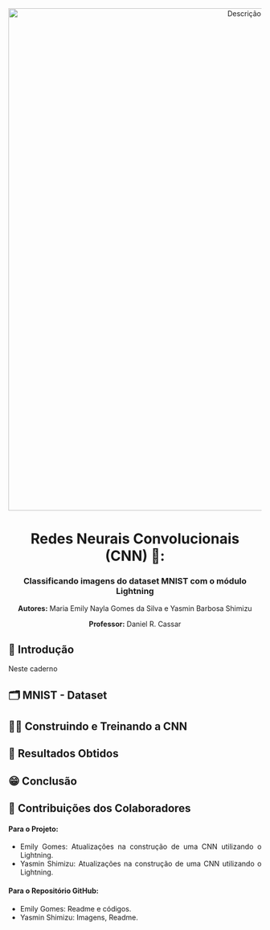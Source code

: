 <div align="center">
  <img src="https://github.com/user-attachments/assets/ccb6f5f1-0e07-4eb2-aa7c-5f681c57a59c" alt="Descrição da imagem" width="1000"/>
</div>

<h1 align="center">Redes Neurais Convolucionais (CNN) 📸:</h1>

<h3 align="center">Classificando imagens do dataset MNIST com o módulo Lightning</h3>

<p align="center"><strong>Autores:</strong> Maria Emily Nayla Gomes da Silva e Yasmin Barbosa Shimizu</p>
<p align="center"><strong>Professor:</strong> Daniel R. Cassar</p>

## 📝 Introdução
<div style="text-align: justify"> Neste caderno 

## 🗂️ MNIST - Dataset

## 🏋️‍♀️ Construindo e Treinando a CNN

## 🔢 Resultados Obtidos

## 😁 Conclusão

## 🧠 Contribuições dos Colaboradores
#### Para o Projeto:
* Emily Gomes: Atualizações na construção de uma CNN utilizando o Lightning.
* Yasmin Shimizu: Atualizações na construção de uma CNN utilizando o Lightning.

#### Para o Repositório GitHub:
* Emily Gomes: Readme e códigos.
* Yasmin Shimizu: Imagens, Readme.
  
